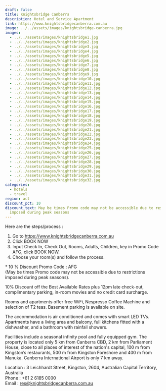```yaml
---
draft: false
title: Knightsbridge Canberra
description: Hotel and Service Apartment
link: https://www.knightsbridgecanberra.com.au
image: ../../assets/images/knightsbridge-canberra.jpg
images:
  - ../../assets/images/knightsbridge1.jpg
  - ../../assets/images/knightsbridge2.jpg
  - ../../assets/images/knightsbridge3.jpg
  - ../../assets/images/knightsbridge4.jpg
  - ../../assets/images/knightsbridge5.jpg
  - ../../assets/images/knightsbridge6.jpg
  - ../../assets/images/knightsbridge7.jpg
  - ../../assets/images/knightsbridge8.jpg
  - ../../assets/images/knightsbridge9.jpg
  - ../../assets/images/knightsbridge10.jpg
  - ../../assets/images/knightsbridge11.jpg
  - ../../assets/images/knightsbridge12.jpg
  - ../../assets/images/knightsbridge13.jpg
  - ../../assets/images/knightsbridge14.jpg
  - ../../assets/images/knightsbridge15.jpg
  - ../../assets/images/knightsbridge16.jpg
  - ../../assets/images/knightsbridge17.jpg
  - ../../assets/images/knightsbridge18.jpg
  - ../../assets/images/knightsbridge19.jpg
  - ../../assets/images/knightsbridge20.jpg
  - ../../assets/images/knightsbridge21.jpg
  - ../../assets/images/knightsbridge22.jpg
  - ../../assets/images/knightsbridge23.jpg
  - ../../assets/images/knightsbridge24.jpg
  - ../../assets/images/knightsbridge25.jpg
  - ../../assets/images/knightsbridge26.jpg
  - ../../assets/images/knightsbridge27.jpg
  - ../../assets/images/knightsbridge28.jpg
  - ../../assets/images/knightsbridge29.jpg
  - ../../assets/images/knightsbridge30.jpg
  - ../../assets/images/knightsbridge31.jpg
  - ../../assets/images/knightsbridge32.jpg
categories:
  - hotels
  - travel
region: act
discount_pct: 10
discount_text: May be times Promo code may not be accessible due to restrictions
  imposed during peak seasons
---
```


Here are the steps/process :

1. Go to https://www.knightsbridgecanberra.com.au
2. Click BOOK NOW
3. Input Check In, Check Out, Rooms, Adults, Children, key in Promo Code AFG, click BOOK NOW.
4. Choose your room(s) and follow the process.

\* 10 % Discount Promo Code : AFG\
(May be times Promo code may not be accessible due to restrictions imposed during peak seasons).

10% Discount off the Best Available Rates plus 12pm late check-out, complimentary parking, in-room movies and no credit card surcharge.

Rooms and apartments offer free WiFi, Nespresso Coffee Machine and selection of T2 teas. Basement parking is available on site.

The accommodation is air conditioned and comes with smart LED TVs. Apartments have a living area and balcony, full kitchens fitted with a dishwasher, and a bathroom with rainfall showers.

Facilities include a seasonal infinity pool and fully equipped gym. The property is located only 5 km from Canberra CBD, 2 km from Parliament House, close to all places of interest of the nation's capital, 100 m from Kingston’s restaurants, 500 m from Kingston Foreshore and 400 m from Manuka. Canberra International Airport is only 7 km away.

Location : 3 Leichhardt Street, Kingston, 2604, Australian Capital Territory, Australia\
Phone : +61 2 6185 0000\
Email : res@knightsbridgecanberra.com.au
